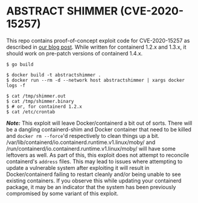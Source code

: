 # ABSTRACT SHIMMER (CVE-2020-15257)

This repo contains proof-of-concept exploit code for CVE-2020-15257 as
described in [our blog post](https://research.nccgroup.com/2020/12/10/abstract-shimmer-cve-2020-15257-host-networking-is-root-equivalent-again/).
While written for containerd 1.2.x and 1.3.x, it should work on pre-patch
versions of containerd 1.4.x.

```
$ go build
```

```
$ docker build -t abstractshimmer .
$ docker run --rm -d --network host abstractshimmer | xargs docker logs -f
```

```
$ cat /tmp/shimmer.out
$ cat /tmp/shimmer.binary
$ # or, for containerd 1.2.x
$ cat /etc/crontab
```

***Note:*** This exploit will leave Docker/containerd a bit out of sorts. There
will be a dangling containerd-shim and Docker container that need to be killed
and `docker rm --force`'d respectively to clean things up a bit.
/var/lib/containerd/io.containerd.runtime.v1.linux/moby/ and
/run/containerd/io.containerd.runtime.v1.linux/moby/ will have some leftovers
as well. As part of this, this exploit does not attempt to reconcile
containerd's `address` files. This may lead to issues where attempting to
update a vulnerable system after exploiting it will result in Docker/containerd
failing to restart cleanly and/or being unable to see existing containers. If
you observe this while updating your containerd package, it may be an indicator
that the system has been previously compromised by some variant of this
exploit.
